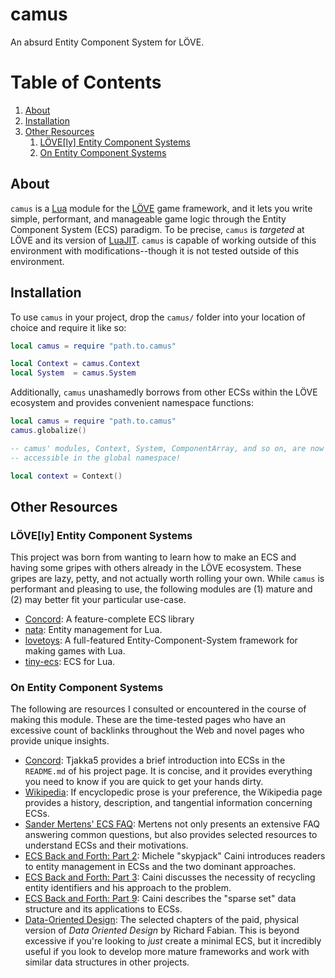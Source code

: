 camus
=====
An absurd Entity Component System for LÖVE.

Table of Contents
=================
1. [About](#About)
2. [Installation](#Installation)
6. [Other Resources](#Other-Resources)
    1. [LÖVE[ly] Entity Component Systems](#lovely-ecs)
    2. [On Entity Component Systems](#on-entity-component-systems)

About <a name="About"></a>
-----
`camus` is a [Lua][A0] module for the [LÖVE][A1] game framework, and it 
lets you write simple, performant, and manageable game logic through the 
Entity Component System (ECS) paradigm. To be precise, `camus` is
*targeted* at LÖVE and its version of [LuaJIT][A2]. `camus` is capable of
working outside of this environment with modifications--though it is not
tested outside of this environment.

[A0]: https://www.lua.org
[A1]: https://love2d.org
[A2]: https://luajit.org/luajit.html

Installation <a name="Installation"></a>
------------
To use `camus` in your project, drop the `camus/` folder into your location
of choice and require it like so:

```lua
local camus = require "path.to.camus"

local Context = camus.Context
local System  = camus.System
```

Additionally, `camus` unashamedly borrows from other ECSs within the LÖVE 
ecosystem and provides convenient namespace functions:

```lua
local camus = require "path.to.camus"
camus.globalize()

-- camus' modules, Context, System, ComponentArray, and so on, are now
-- accessible in the global namespace!

local context = Context()
```

Other Resources <a name="Other-Resources"></a>
---------------
### LÖVE[ly] Entity Component Systems <a name="lovely-ecs"></a>
This project was born from wanting to learn how to make an ECS and
having some gripes with others already in the LÖVE ecosystem. These 
gripes are lazy, petty, and not actually worth rolling your own.
While `camus` is performant and pleasing to use, the following modules are
(1) mature and (2) may better fit your particular use-case.

- [Concord](https://github.com/Tjakka5/Concord): A feature-complete ECS
  library
- [nata](https://github.com/tesselode/nata): Entity management for Lua.
- [lovetoys](https://github.com/lovetoys/lovetoys): A full-featured
  Entity-Component-System framework for making games with Lua.
- [tiny-ecs](https://github.com/bakpakin/tiny-ecs): ECS for Lua.

### On Entity Component Systems <a name="on-entity-component-systems"></a>
The following are resources I consulted or encountered in the course of
making this module. These are the time-tested pages who have an excessive
count of backlinks throughout the Web and novel pages who provide unique
insights.

- [Concord](https://github.com/Tjakka5/Concord): Tjakka5 provides a brief
  introduction into ECSs in the `README.md` of his project page. It is
  concise, and it provides everything you need to know if you are quick to
  get your hands dirty.
- [Wikipedia](https://en.wikipedia.org/wiki/Entity_component_system): If
  encyclopedic prose is your preference, the Wikipedia page provides a
  history, description, and tangential information concerning ECSs.
- [Sander Mertens' ECS FAQ](https://github.com/SanderMertens/ecs-faq):
  Mertens not only presents an extensive FAQ answering common questions,
  but also provides selected resources to understand ECSs and their
  motivations.
- [ECS Back and Forth: Part 2](https://skypjack.github.io/2019-03-07-ecs-baf-part-2/):
  Michele "skypjack" Caini introduces readers to entity management in ECSs
  and the two dominant approaches.
- [ECS Back and Forth: Part 3](https://skypjack.github.io/2019-05-06-ecs-baf-part-3/):
  Caini discusses the necessity of recycling entity identifiers and his
  approach to the problem.
- [ECS Back and Forth: Part 9](https://skypjack.github.io/2020-08-02-ecs-baf-part-9/):
  Caini describes the "sparse set" data structure and 
  its applications to ECSs.
- [Data-Oriented Design](https://www.dataorienteddesign.com/dodbook/dodmain.html):
  The selected chapters of the paid, physical version of *Data Oriented
  Design* by Richard Fabian. This is beyond excessive if you're looking to
  *just* create a minimal ECS, but it incredibly useful if you look to
  develop more mature frameworks and work with similar data structures in
  other projects.

